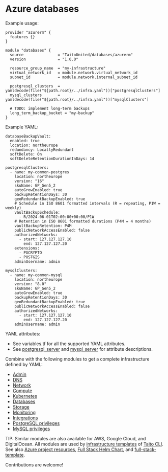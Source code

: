 # Azure databases

Example usage:

```
provider "azurerm" {
  features {}
}

module "databases" {
  source               = "TaitoUnited/databases/azurerm"
  version              = "1.0.0"

  resource_group_name  = "my-infrastructure"
  virtual_network_id   = module.network.virtual_network_id
  subnet_id            = module.network.internal_subnet_id

  postgresql_clusters  = yamldecode(file("${path.root}/../infra.yaml"))["postgresqlClusters"]
  mysql_clusters       = yamldecode(file("${path.root}/../infra.yaml"))["mysqlClusters"]

  # TODO: implement long-term backups
  long_term_backup_bucket = "my-backup"
}
```

Example YAML:

```
databaseBackupVault:
  enabled: true
  location: northeurope
  redundancy: LocallyRedundant
  softDelete: On
  softDeleteRetentionDurationInDays: 14

postgresqlClusters:
  - name: my-common-postgres
    location: northeurope
    version: "16"
    skuName: GP_Gen5_2
    autoGrowEnabled: true
    backupRetentionDays: 30
    geoRedundantBackupEnabled: true
    # Schedule in ISO 8601 formatted intervals (R = repeating, P1W = weekly)
    vaultBackupSchedule:
      - R/2024-06-01T02:00:00+00:00/P1W
    # Retention in ISO 8601 formatted durations (P4M = 4 months)
    vaultBackupRetention: P4M
    publicNetworkAccessEnabled: false
    authorizedNetworks:
      - start: 127.127.127.10
        end: 127.127.127.20
    extensions:
      - PGCRYPTO
      - POSTGIS
    adminUsername: admin

mysqlClusters:
  - name: my-common-mysql
    location: northeurope
    version: "8.0"
    skuName: GP_Gen5_2
    autoGrowEnabled: true
    backupRetentionDays: 30
    geoRedundantBackupEnabled: true
    publicNetworkAccessEnabled: false
    authorizedNetworks:
      - start: 127.127.127.10
        end: 127.127.127.20
    adminUsername: admin
```

YAML attributes:

- See variables.tf for all the supported YAML attributes.
- See [postgresql_server](https://registry.terraform.io/providers/hashicorp/azurerm/latest/docs/resources/postgresql_server) and [mysql_server](https://registry.terraform.io/providers/hashicorp/azurerm/latest/docs/resources/mysql_server) for attribute descriptions.

Combine with the following modules to get a complete infrastructure defined by YAML:

- [Admin](https://registry.terraform.io/modules/TaitoUnited/admin/azurerm)
- [DNS](https://registry.terraform.io/modules/TaitoUnited/dns/azurerm)
- [Network](https://registry.terraform.io/modules/TaitoUnited/network/azurerm)
- [Compute](https://registry.terraform.io/modules/TaitoUnited/compute/azurerm)
- [Kubernetes](https://registry.terraform.io/modules/TaitoUnited/kubernetes/azurerm)
- [Databases](https://registry.terraform.io/modules/TaitoUnited/databases/azurerm)
- [Storage](https://registry.terraform.io/modules/TaitoUnited/storage/azurerm)
- [Monitoring](https://registry.terraform.io/modules/TaitoUnited/monitoring/azurerm)
- [Integrations](https://registry.terraform.io/modules/TaitoUnited/integrations/azurerm)
- [PostgreSQL privileges](https://registry.terraform.io/modules/TaitoUnited/privileges/postgresql)
- [MySQL privileges](https://registry.terraform.io/modules/TaitoUnited/privileges/mysql)

TIP: Similar modules are also available for AWS, Google Cloud, and DigitalOcean. All modules are used by [infrastructure templates](https://taitounited.github.io/taito-cli/templates#infrastructure-templates) of [Taito CLI](https://taitounited.github.io/taito-cli/). See also [Azure project resources](https://registry.terraform.io/modules/TaitoUnited/project-resources/azurerm), [Full Stack Helm Chart](https://github.com/TaitoUnited/taito-charts/blob/master/full-stack), and [full-stack-template](https://github.com/TaitoUnited/full-stack-template).

Contributions are welcome!
